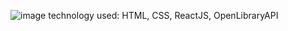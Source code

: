 ![image](https://github.com/Shraddha16092002/admin_dashboard/assets/93763789/6fa3b8f0-90a4-492e-b178-d26e31dc3a36)
technology used: HTML, CSS, ReactJS, OpenLibraryAPI
